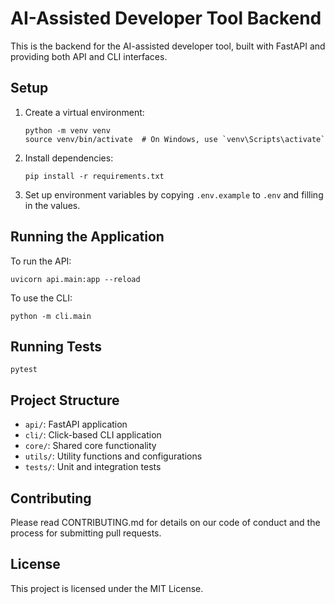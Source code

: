 # AI-Assisted Developer Tool Backend

This is the backend for the AI-assisted developer tool, built with FastAPI and providing both API and CLI interfaces.

## Setup

1. Create a virtual environment:
   ```
   python -m venv venv
   source venv/bin/activate  # On Windows, use `venv\Scripts\activate`
   ```

2. Install dependencies:
   ```
   pip install -r requirements.txt
   ```

3. Set up environment variables by copying `.env.example` to `.env` and filling in the values.

## Running the Application

To run the API:

```
uvicorn api.main:app --reload
```

To use the CLI:

```
python -m cli.main
```

## Running Tests

```
pytest
```

## Project Structure

- `api/`: FastAPI application
- `cli/`: Click-based CLI application
- `core/`: Shared core functionality
- `utils/`: Utility functions and configurations
- `tests/`: Unit and integration tests

## Contributing

Please read CONTRIBUTING.md for details on our code of conduct and the process for submitting pull requests.

## License

This project is licensed under the MIT License.